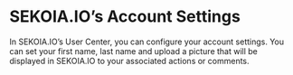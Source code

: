 # SEKOIA.IO’s Account Settings

In SEKOIA.IO’s User Center, you can configure your account settings. You can set your first name, last name and upload a picture that will be displayed in SEKOIA.IO to your associated actions or comments.
